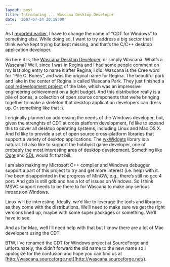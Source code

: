 ```yaml
---
layout: post
title: Introducing ... Wascana Desktop Developer
date: '2007-07-24 20:18:00'
---
```



As I [reported earlier](http://cdtdoug.blogspot.com/2007/07/whats-in-name.html), I have to change the name of “CDT for Windows” to something else. While doing so, I want to try address a big sector that I think we’ve kept trying but kept missing, and that’s the C/C++ desktop application developer.

So here it is, the [Wascana Desktop Developer](http://wascana.sourceforge.net/), or simply Wascana. What’s a Wascana? Well, since I was in Regina and I had some people comment on my last blog entry to name it after Regina, I did. Wascana is the Cree word for “Pile O’ Bones”, and was the original name for Regina. The beautiful park and lake in the center of Regina is called Wascana Park. They just finished a [cool redevelopment project](http://www.wascanalake.com/) of the lake, which was an impressive engineering achievement on a tight budget. And this distribution really is a pile of bones, a collection of open source components that we’re bringing together to make a skeleton that desktop application developers can dress up. Or something like that :).

I originally planned on addressing the needs of the Windows developer, but, given the strenghts of CDT at cross platform development, I’d like to expand this to cover all desktop operating systems, including Linux and Mac OS X. And I’d like to provide a set of open source cross-platform libraries that support a variety of desktop applications. The [wxWidgets](http://www.wxwidgets.org/) library is a natural. I’d also like to support the hobbyist game developer, one of probably the most interesting area of desktop development. Something like [Ogre](http://www.ogre3d.org/) and [SDL](http://www.libsdl.org/) would fit that bill.

I am also making my Microsoft C++ compiler and Windows debugger support a part of this project to try and get more interest (i.e. help) with it. I’ve been disappointed in the progress of MinGW, e.g., there’s still no gcc 4 port. And gdb is still gdb and has a lot of issues on Windows. So I think MSVC support needs to be there to for Wascana to make any serious inroads on Windows.

Linux will be interesting. Ideally, we’d like to leverage the tools and libraries as they come with the distributions. We’ll need to make sure we get the right versions lined up, maybe with some super packages or something. We’ll have to see.

And as for Mac, well I’ll need help with that but I know there are a lot of Mac developers using the CDT.

BTW, I’ve renamed the CDT for Windows project at SourceForge and unfortunately, the didn’t forward the old name to the new name so I apologize for the confusion and hope you can find us at [http://wascana.sourceforge.net](http://wascana.sourceforge.net/).


